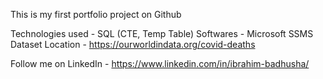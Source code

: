 This is my first portfolio project on Github

Technologies used - SQL (CTE, Temp Table)
Softwares - Microsoft SSMS
Dataset Location - https://ourworldindata.org/covid-deaths

Follow me on LinkedIn - https://www.linkedin.com/in/ibrahim-badhusha/
